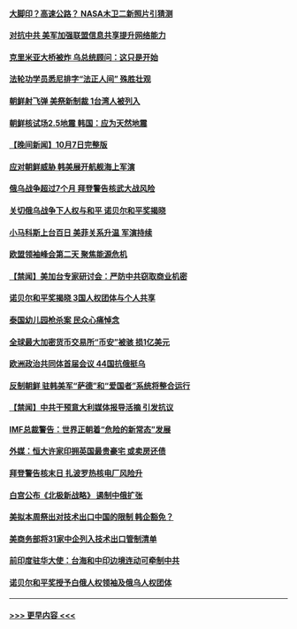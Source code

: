 #### [大脚印？高速公路？ NASA木卫二新照片引猜测](../pages/prog202/a103546783.md?t=10082250) 
#### [对抗中共 美军加强联盟信息共享提升网络能力](../pages/prog202/a103546777.md?t=10082250) 
#### [克里米亚大桥被炸 乌总统顾问：这只是开始](../pages/prog202/a103546760.md?t=10082250) 
#### [法轮功学员悉尼排字“法正人间” 殊胜壮观](../pages/prog202/a103546756.md?t=10082250) 
#### [朝鲜射飞弹 美祭新制裁 1台湾人被列入](../pages/prog202/a103546683.md?t=10082250) 
#### [朝鲜核试场2.5地震 韩国：应为天然地震](../pages/prog202/a103546668.md?t=10082250) 
#### [【晚间新闻】10月7日完整版](../pages/prog202/a103546491.md?t=10082250) 
#### [应对朝鲜威胁 韩美展开航舰海上军演](../pages/prog202/a103546512.md?t=10082250) 
#### [俄乌战争超过7个月 拜登警告核武大战风险](../pages/prog202/a103546523.md?t=10082250) 
#### [关切俄乌战争下人权与和平 诺贝尔和平奖揭晓](../pages/prog202/a103546525.md?t=10082250) 
#### [小马科斯上台百日 美菲关系升温 军演持续](../pages/prog202/a103546414.md?t=10082250) 
#### [欧盟领袖峰会第二天 聚焦能源危机](../pages/prog202/a103546402.md?t=10082250) 
#### [【禁闻】美加台专家研讨会：严防中共窃取商业机密](../pages/prog202/a103546197.md?t=10082250) 
#### [诺贝尔和平奖揭晓 3国人权团体与个人共享](../pages/prog202/a103546163.md?t=10082250) 
#### [泰国幼儿园枪杀案 民众心痛悼念](../pages/prog202/a103546172.md?t=10082250) 
#### [全球最大加密货币交易所“币安”被骇 损1亿美元](../pages/prog202/a103546284.md?t=10082250) 
#### [欧洲政治共同体首届会议 44国抗俄挺乌](../pages/prog202/a103546160.md?t=10082250) 
#### [反制朝鲜 驻韩美军“萨德”和“爱国者”系统将整合运行](../pages/prog202/a103546237.md?t=10082250) 
#### [【禁闻】中共干预意大利媒体报导活摘 引发抗议](../pages/prog202/a103546201.md?t=10082250) 
#### [IMF总裁警告：世界正朝着“危险的新常态”发展](../pages/prog202/a103546236.md?t=10082250) 
#### [外媒：恒大许家印拥英国最贵豪宅 或卖房还债](../pages/prog202/a103546145.md?t=10082250) 
#### [拜登警告核末日 扎波罗热核电厂风险升](../pages/prog202/a103546158.md?t=10082250) 
#### [白宫公布《北极新战略》 遏制中俄扩张](../pages/prog202/a103546131.md?t=10082250) 
#### [美拟本周祭出对技术出口中国的限制 韩企豁免？](../pages/prog202/a103546051.md?t=10082250) 
#### [美商务部将31家中企列入技术出口管制清单](../pages/prog202/a103546091.md?t=10082250) 
#### [前印度驻华大使：台海和中印边境连动可牵制中共](../pages/prog202/a103546077.md?t=10082250) 
#### [诺贝尔和平奖授予白俄人权领袖及俄乌人权团体](../pages/prog202/a103546066.md?t=10082250) 

----
#### [ >>> 更早内容 <<< ](../indexes/prog202-earlier.md)
